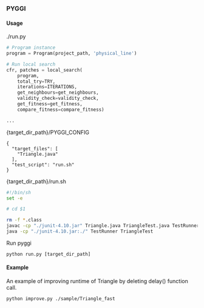 ### PYGGI

#### Usage

./run.py
```python
# Program instance
program = Program(project_path, 'physical_line')

# Run local search
cfr, patches = local_search(
    program,
    total_try=TRY,
    iterations=ITERATIONS,
    get_neighbours=get_neighbours,
    validity_check=validity_check,
    get_fitness=get_fitness,
    compare_fitness=compare_fitness)

...
```

{target_dir_path}/PYGGI_CONFIG
```
{
  "target_files": [
    "Triangle.java"
  ],
  "test_script": "run.sh"
}
```

{target_dir_path}/run.sh
```sh
#!/bin/sh
set -e

# cd $1

rm -f *.class
javac -cp "./junit-4.10.jar" Triangle.java TriangleTest.java TestRunner.java
java -cp "./junit-4.10.jar:./" TestRunner TriangleTest
```

Run pyggi
```
python run.py [target_dir_path]
```

#### Example
An example of improving runtime of Triangle by deleting delay() function call.
```
python improve.py ./sample/Triangle_fast
```
